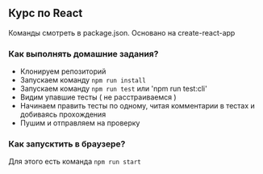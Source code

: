 ## Курс по React
Команды смотреть в package.json. Основано на create-react-app  

### Как выполнять домашние задания?
* Клонируем репозиторий
* Запускаем команду `npm run install`
* Запускаем команду `npm run test` или 'npm run test:cli'
* Видим упавшие тесты ( не расстраиваемся  )
* Начинаем править тесты по одному, читая комментарии в тестах и добиваясь прохождения
* Пушим и отправляем на проверку

### Как запусктить в браузере?
Для этого есть команда `npm run start`
